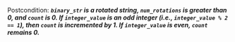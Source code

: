 Postcondition: ***`binary_str` is a rotated string, `num_rotations` is greater than 0, and `count` is 0. If `integer_value` is an odd integer (i.e., `integer_value % 2 == 1`), then `count` is incremented by 1. If `integer_value` is even, `count` remains 0.***